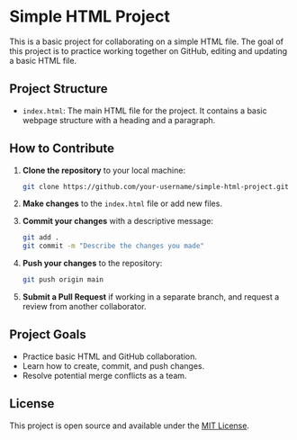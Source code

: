 # Simple HTML Project

This is a basic project for collaborating on a simple HTML file. The goal of this project is to practice working together on GitHub, editing and updating a basic HTML file.

## Project Structure

- `index.html`: The main HTML file for the project. It contains a basic webpage structure with a heading and a paragraph.

## How to Contribute

1. **Clone the repository** to your local machine:
    ```bash
    git clone https://github.com/your-username/simple-html-project.git
    ```

2. **Make changes** to the `index.html` file or add new files.

3. **Commit your changes** with a descriptive message:
    ```bash
    git add .
    git commit -m "Describe the changes you made"
    ```

4. **Push your changes** to the repository:
    ```bash
    git push origin main
    ```

5. **Submit a Pull Request** if working in a separate branch, and request a review from another collaborator.

## Project Goals

- Practice basic HTML and GitHub collaboration.
- Learn how to create, commit, and push changes.
- Resolve potential merge conflicts as a team.

## License

This project is open source and available under the [MIT License](LICENSE).


